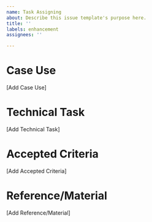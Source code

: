 ```yaml
---
name: Task Assigning
about: Describe this issue template's purpose here.
title: ''
labels: enhancement
assignees: ''

---
```


# Case Use
[Add Case Use]
# Technical Task
[Add Technical Task]
# Accepted Criteria
[Add Accepted Criteria]
# Reference/Material
[Add Reference/Material]
